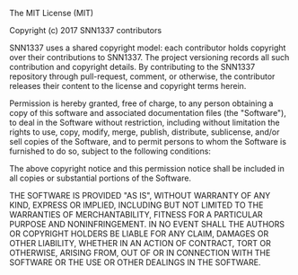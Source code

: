 
The MIT License (MIT)

Copyright (c) 2017 SNN1337 contributors

SNN1337 uses a shared copyright model: each contributor holds copyright 
over
their contributions to SNN1337. The project versioning records all such
contribution and copyright details.
By contributing to the SNN1337 repository through pull-request, comment,
or otherwise, the contributor releases their content to the license and
copyright terms herein.

Permission is hereby granted, free of charge, to any person obtaining a 
copy
of this software and associated documentation files (the "Software"), to 
deal
in the Software without restriction, including without limitation the 
rights
to use, copy, modify, merge, publish, distribute, sublicense, and/or 
sell
copies of the Software, and to permit persons to whom the Software is
furnished to do so, subject to the following conditions:

The above copyright notice and this permission notice shall be included 
in all
copies or substantial portions of the Software.

THE SOFTWARE IS PROVIDED "AS IS", WITHOUT WARRANTY OF ANY KIND, EXPRESS 
OR
IMPLIED, INCLUDING BUT NOT LIMITED TO THE WARRANTIES OF MERCHANTABILITY,
FITNESS FOR A PARTICULAR PURPOSE AND NONINFRINGEMENT. IN NO EVENT SHALL 
THE
AUTHORS OR COPYRIGHT HOLDERS BE LIABLE FOR ANY CLAIM, DAMAGES OR OTHER
LIABILITY, WHETHER IN AN ACTION OF CONTRACT, TORT OR OTHERWISE, ARISING 
FROM,
OUT OF OR IN CONNECTION WITH THE SOFTWARE OR THE USE OR OTHER DEALINGS 
IN THE
SOFTWARE.
